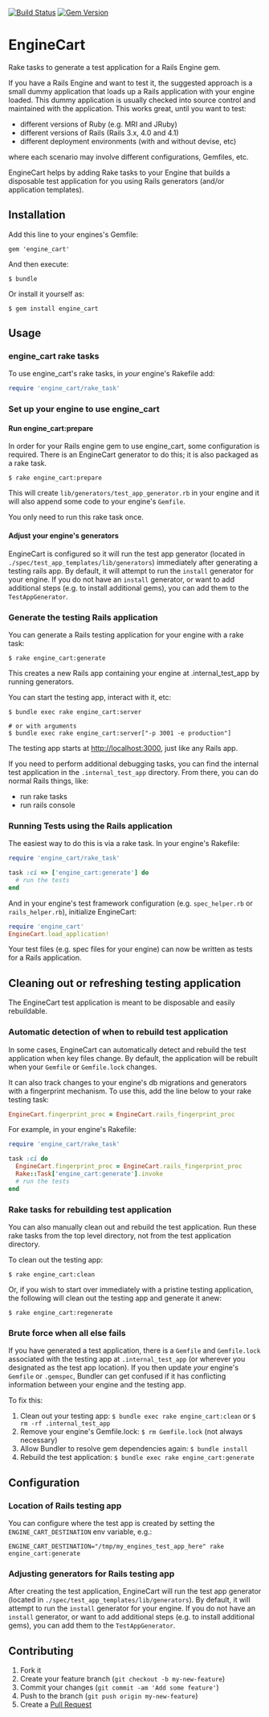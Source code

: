 [![Build Status](https://travis-ci.org/cbeer/engine_cart.svg?branch=master)](https://travis-ci.org/cbeer/engine_cart) [![Gem Version](https://badge.fury.io/rb/engine_cart.svg)](http://badge.fury.io/rb/engine_cart)

# EngineCart

Rake tasks to generate a test application for a Rails Engine gem.

If you have a Rails Engine and want to test it, the suggested approach is a small dummy application that loads up a Rails application with your engine loaded. This dummy application is usually checked into source control and maintained with the application. This works great, until you want to test:

 - different versions of Ruby (e.g. MRI and JRuby)
 - different versions of Rails (Rails 3.x, 4.0 and 4.1)
 - different deployment environments (with and without devise, etc)

where each scenario may involve different configurations, Gemfiles, etc.

EngineCart helps by adding Rake tasks to your Engine that builds a disposable test application for you using Rails generators (and/or application templates).

## Installation

Add this line to your engines's Gemfile:

    gem 'engine_cart'

And then execute:

    $ bundle

Or install it yourself as:

    $ gem install engine_cart

## Usage

### engine_cart rake tasks

To use engine_cart's rake tasks, in *your* engine's Rakefile add:

```ruby
require 'engine_cart/rake_task'
```

### Set up your engine to use engine_cart

#### Run engine_cart:prepare

In order for your Rails engine gem to use engine_cart, some configuration is required. There is an EngineCart generator to do this; it is also packaged as a rake task.

```
$ rake engine_cart:prepare
```

This will create `lib/generators/test_app_generator.rb` in your engine and it will also append some code to your engine's `Gemfile`.

You only need to run this rake task once.

#### Adjust your engine's generators

EngineCart is configured so it will run the test app generator (located in `./spec/test_app_templates/lib/generators`) immediately after generating a testing rails app. By default, it will attempt to run the `install` generator for your engine. If you do not have an `install` generator, or want to add additional steps (e.g. to install additional gems), you can add them to the `TestAppGenerator`.


### Generate the testing Rails application

You can generate a Rails testing application for your engine with a rake task:

```
$ rake engine_cart:generate
```

This creates a new Rails app containing your engine at .internal_test_app by running generators.

You can start the testing app, interact with it, etc:

```
$ bundle exec rake engine_cart:server

# or with arguments
$ bundle exec rake engine_cart:server["-p 3001 -e production"]
```

The testing app starts at [http://localhost:3000](http://localhost:3000), just like any Rails app.

If you need to perform additional debugging tasks, you can find the internal test application in the `.internal_test_app` directory. From there, you can do normal Rails things, like:
* run rake tasks
* run rails console

### Running Tests using the Rails application

The easiest way to do this is via a rake task.  In your engine's Rakefile:

```ruby
require 'engine_cart/rake_task'

task :ci => ['engine_cart:generate'] do
  # run the tests
end
```

And in your engine's test framework configuration (e.g. `spec_helper.rb` or `rails_helper.rb`), initialize EngineCart:

```ruby
require 'engine_cart'
EngineCart.load_application!
```

Your test files (e.g. spec files for your engine) can now be written as tests for a Rails application.

## Cleaning out or refreshing testing application

The EngineCart test application is meant to be disposable and easily rebuildable.

### Automatic detection of when to rebuild test application

In some cases, EngineCart can automatically detect and rebuild the test application when key files change. By default, the application will be rebuilt when your `Gemfile` or `Gemfile.lock` changes.

It can also track changes to your engine's db migrations and generators with a fingerprint mechanism.  To use this, add the line below to your rake testing task:

```ruby
EngineCart.fingerprint_proc = EngineCart.rails_fingerprint_proc
```

For example, in your engine's Rakefile:

```ruby
require 'engine_cart/rake_task'

task :ci do
  EngineCart.fingerprint_proc = EngineCart.rails_fingerprint_proc
  Rake::Task['engine_cart:generate'].invoke
  # run the tests
end
```

### Rake tasks for rebuilding test application

You can also manually clean out and rebuild the test application.  Run these rake tasks from the top level directory, not from the test application directory.

To clean out the testing app:

```
$ rake engine_cart:clean
```

Or, if you wish to start over immediately with a pristine testing application, the following will clean out the testing app and generate it anew:

```
$ rake engine_cart:regenerate
```

### Brute force when all else fails

If you have generated a test application, there is a `Gemfile` and `Gemfile.lock` associated with the testing app at `.internal_test_app` (or wherever you designated as the test app location).  If you then update *your* engine's `Gemfile` or `.gemspec`, Bundler can get confused if it has conflicting information between your engine and the testing app.

To fix this:

1. Clean out your testing app: `$ bundle exec rake engine_cart:clean` or `$ rm -rf .internal_test_app`
2. Remove your engine's Gemfile.lock: `$ rm Gemfile.lock` (not always necessary)
3. Allow Bundler to resolve gem dependencies again: `$ bundle install`
4. Rebuild the test application: `$ bundle exec rake engine_cart:generate`

## Configuration

### Location of Rails testing app

You can configure where the test app is created by setting the `ENGINE_CART_DESTINATION` env variable, e.g.:

```
ENGINE_CART_DESTINATION="/tmp/my_engines_test_app_here" rake engine_cart:generate
```

### Adjusting generators for Rails testing app

After creating the test application, EngineCart will run the test app generator (located in `./spec/test_app_templates/lib/generators`). By default, it will attempt to run the `install` generator for your engine. If you do not have an `install` generator, or want to add additional steps (e.g. to install additional gems), you can add them to the `TestAppGenerator`.

## Contributing

1. Fork it
2. Create your feature branch (`git checkout -b my-new-feature`)
3. Commit your changes (`git commit -am 'Add some feature'`)
4. Push to the branch (`git push origin my-new-feature`)
5. Create a [Pull Request](https://help.github.com/articles/using-pull-requests/)
